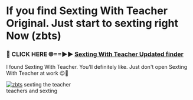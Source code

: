 # If you find Sexting With Teacher Original. Just start to sexting right Now (zbts)

<h3>🔴 CLICK HERE 🌐==►► <a href="https://tinyurl.com/2s32jyrn" rel="nofollow">Sexting With Teacher Updated finder</a></h3>

I found Sexting With Teacher. You'll definitely like. Just don't open Sexting With Teacher at work 😉💬

[![zbts](https://i.imgur.com/sZc9xG4.jpeg)](https://tinyurl.com/2s32jyrn)
sexting the teacher<br>
teachers and sexting